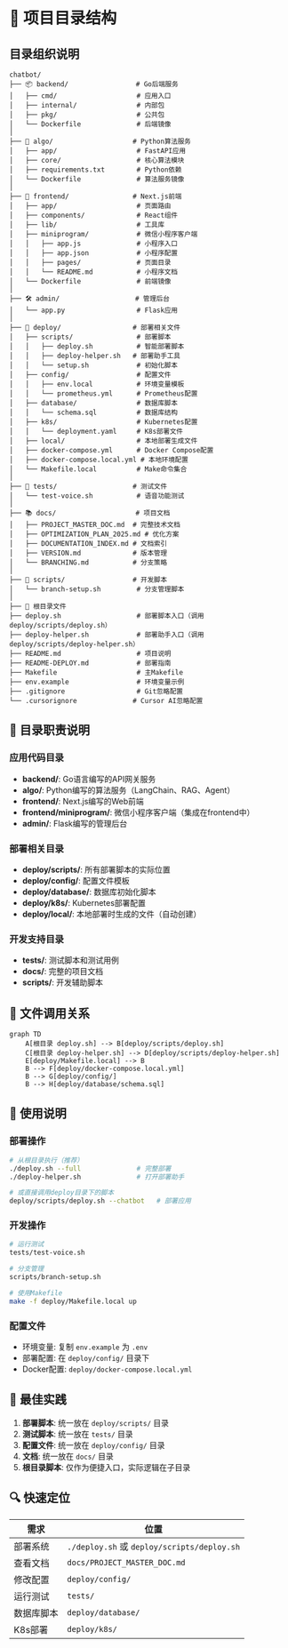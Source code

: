 # 📁 项目目录结构

## 目录组织说明

```
chatbot/
├── 📦 backend/                 # Go后端服务
│   ├── cmd/                    # 应用入口
│   ├── internal/               # 内部包
│   ├── pkg/                    # 公共包
│   └── Dockerfile              # 后端镜像
│
├── 🧮 algo/                    # Python算法服务
│   ├── app/                    # FastAPI应用
│   ├── core/                   # 核心算法模块
│   ├── requirements.txt        # Python依赖
│   └── Dockerfile              # 算法服务镜像
│
├── 🎨 frontend/                # Next.js前端
│   ├── app/                    # 页面路由
│   ├── components/             # React组件
│   ├── lib/                    # 工具库
│   ├── miniprogram/            # 微信小程序客户端
│   │   ├── app.js              # 小程序入口
│   │   ├── app.json            # 小程序配置
│   │   ├── pages/              # 页面目录
│   │   └── README.md           # 小程序文档
│   └── Dockerfile              # 前端镜像
│
├── 🛠️ admin/                   # 管理后台
│   └── app.py                  # Flask应用
│
├── 🚀 deploy/                  # 部署相关文件
│   ├── scripts/                # 部署脚本
│   │   ├── deploy.sh           # 智能部署脚本
│   │   ├── deploy-helper.sh   # 部署助手工具
│   │   └── setup.sh            # 初始化脚本
│   ├── config/                 # 配置文件
│   │   ├── env.local           # 环境变量模板
│   │   └── prometheus.yml      # Prometheus配置
│   ├── database/               # 数据库脚本
│   │   └── schema.sql          # 数据库结构
│   ├── k8s/                    # Kubernetes配置
│   │   └── deployment.yaml     # K8s部署文件
│   ├── local/                  # 本地部署生成文件
│   ├── docker-compose.yml      # Docker Compose配置
│   ├── docker-compose.local.yml # 本地环境配置
│   └── Makefile.local          # Make命令集合
│
├── 🧪 tests/                   # 测试文件
│   └── test-voice.sh           # 语音功能测试
│
├── 📚 docs/                    # 项目文档
│   ├── PROJECT_MASTER_DOC.md  # 完整技术文档
│   ├── OPTIMIZATION_PLAN_2025.md # 优化方案
│   ├── DOCUMENTATION_INDEX.md # 文档索引
│   ├── VERSION.md             # 版本管理
│   └── BRANCHING.md           # 分支策略
│
├── 📜 scripts/                 # 开发脚本
│   └── branch-setup.sh         # 分支管理脚本
│
├── 🔧 根目录文件
├── deploy.sh                   # 部署脚本入口（调用deploy/scripts/deploy.sh）
├── deploy-helper.sh            # 部署助手入口（调用deploy/scripts/deploy-helper.sh）
├── README.md                   # 项目说明
├── README-DEPLOY.md            # 部署指南
├── Makefile                    # 主Makefile
├── env.example                 # 环境变量示例
├── .gitignore                  # Git忽略配置
└── .cursorignore              # Cursor AI忽略配置
```

## 🎯 目录职责说明

### 应用代码目录
- **backend/**: Go语言编写的API网关服务
- **algo/**: Python编写的算法服务（LangChain、RAG、Agent）
- **frontend/**: Next.js编写的Web前端
- **frontend/miniprogram/**: 微信小程序客户端（集成在frontend中）
- **admin/**: Flask编写的管理后台

### 部署相关目录
- **deploy/scripts/**: 所有部署脚本的实际位置
- **deploy/config/**: 配置文件模板
- **deploy/database/**: 数据库初始化脚本
- **deploy/k8s/**: Kubernetes部署配置
- **deploy/local/**: 本地部署时生成的文件（自动创建）

### 开发支持目录
- **tests/**: 测试脚本和测试用例
- **docs/**: 完整的项目文档
- **scripts/**: 开发辅助脚本

## 🔄 文件调用关系

```mermaid
graph TD
    A[根目录 deploy.sh] --> B[deploy/scripts/deploy.sh]
    C[根目录 deploy-helper.sh] --> D[deploy/scripts/deploy-helper.sh]
    E[deploy/Makefile.local] --> B
    B --> F[deploy/docker-compose.local.yml]
    B --> G[deploy/config/]
    B --> H[deploy/database/schema.sql]
```

## 📝 使用说明

### 部署操作
```bash
# 从根目录执行（推荐）
./deploy.sh --full              # 完整部署
./deploy-helper.sh              # 打开部署助手

# 或直接调用deploy目录下的脚本
deploy/scripts/deploy.sh --chatbot   # 部署应用
```

### 开发操作
```bash
# 运行测试
tests/test-voice.sh

# 分支管理
scripts/branch-setup.sh

# 使用Makefile
make -f deploy/Makefile.local up
```

### 配置文件
- 环境变量: 复制 `env.example` 为 `.env`
- 部署配置: 在 `deploy/config/` 目录下
- Docker配置: `deploy/docker-compose.local.yml`

## 🌟 最佳实践

1. **部署脚本**: 统一放在 `deploy/scripts/` 目录
2. **测试脚本**: 统一放在 `tests/` 目录
3. **配置文件**: 统一放在 `deploy/config/` 目录
4. **文档**: 统一放在 `docs/` 目录
5. **根目录脚本**: 仅作为便捷入口，实际逻辑在子目录

## 🔍 快速定位

| 需求 | 位置 |
|------|------|
| 部署系统 | `./deploy.sh` 或 `deploy/scripts/deploy.sh` |
| 查看文档 | `docs/PROJECT_MASTER_DOC.md` |
| 修改配置 | `deploy/config/` |
| 运行测试 | `tests/` |
| 数据库脚本 | `deploy/database/` |
| K8s部署 | `deploy/k8s/` |
